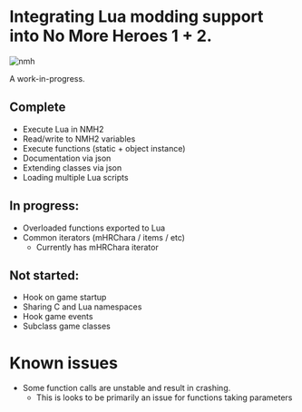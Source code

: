 # Integrating Lua modding support into No More Heroes 1 + 2.

![nmh](https://user-images.githubusercontent.com/42222519/124152059-78671000-da93-11eb-81ec-78e49c51a886.gif)

A work-in-progress.

## Complete
* Execute Lua in NMH2
* Read/write to NMH2 variables
* Execute functions (static + object instance)
* Documentation via json
* Extending classes via json
* Loading multiple Lua scripts

## In progress:
* Overloaded functions exported to Lua
* Common iterators (mHRChara / items / etc)
  * Currently has mHRChara iterator

## Not started:
* Hook on game startup
* Sharing C and Lua namespaces
* Hook game events
* Subclass game classes

# Known issues
* Some function calls are unstable and result in crashing.
  * This is looks to be primarily an issue for functions taking parameters
